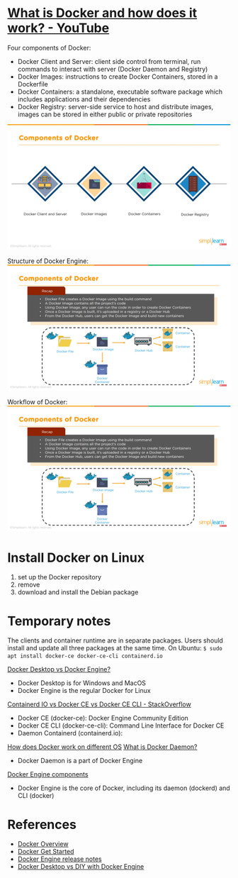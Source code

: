 # [What is Docker and how does it work? - YouTube](https://youtu.be/rOTqprHv1YE?t=248)
Four components of Docker:
  - Docker Client and Server: client side control from terminal, run commands to interact with server (Docker Daemon and Registry)
  - Docker Images: instructions to create Docker Containers, stored in a Dockerfile
  - Docker Containers: a standalone, executable software package which includes applications and their dependencies
  - Docker Registry: server-side service to host and distribute images, images can be stored in either public or private repositories

![Components of Docker](./Assets/Components-of-Docker.png)

Structure of Docker Engine:
![Structure of Docker](./Assets/Workflow-of-Docker.png)

Workflow of Docker:
![Workflow of Docker](./Assets/Workflow-of-Docker.png)


# Install Docker on Linux
1. set up the Docker repository
2. remove
3. download and install the Debian package


# Temporary notes
The clients and container runtime are in separate packages. Users should install and update all three packages at the same time. On Ubuntu: `$ sudo apt install docker-ce docker-ce-cli containerd.io`

[Docker Desktop vs Docker Engine?](https://www.docker.com/products/docker-desktop/alternatives/)
- Docker Desktop is for Windows and MacOS
- Docker Engine is the regular Docker for Linux

[Containerd IO vs Docker CE vs Docker CE CLI - StackOverflow](https://stackoverflow.com/questions/58741267/containerd-io-vs-docker-ce-cli-vs-docker-ce-what-are-the-differences-and-what-d)
- Docker CE (docker-ce): Docker Engine Community Edition
- Docker CE CLI (docker-ce-cli): Command Line Interface for Docker CE 
- Daemon Containerd (containerd.io): 

[How does Docker work on different OS]()
[What is Docker Daemon?]()
- Docker Daemon is a part of Docker Engine

[Docker Engine components](https://stackoverflow.com/questions/60527336/what-is-the-difference-between-docker-daemon-and-docker-engine)
- Docker Engine is the core of Docker, including its daemon (dockerd) and CLI (docker)


# References
- [Docker Overview](https://docs.docker.com/get-started/overview/)
- [Docker Get Started](https://docs.docker.com/get-started/)
- [Docker Engine release notes](https://docs.docker.com/engine/release-notes/)
- [Docker Desktop vs DIY with Docker Engine](https://www.docker.com/products/docker-desktop/alternatives/)
